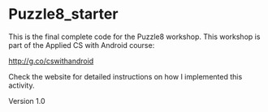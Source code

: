 # Puzzle8_starter
This is the final complete code for the Puzzle8 workshop. This workshop is part of the Applied CS with Android course:

http://g.co/cswithandroid

Check the website for detailed instructions on how I implemented this activity.

Version 1.0
